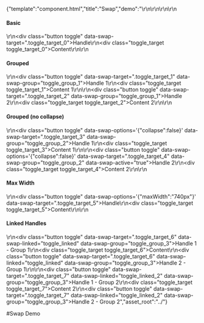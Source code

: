 {"template":"component.html","title":"Swap","demo":"<style>\r\n\t.toggle { cursor: pointer; display: none; margin: 10px 0; }\r\n\t.toggle.fs-swap-enabled { display: block; }\r\n\t.toggle,\r\n\t.no-touch .toggle:hover { background: #039be5; }\r\n\t.toggle.fs-swap-active,\r\n\t.no-touch .toggle.fs-swap-active:hover { background: #0277bd; }\r\n\r\n\t.toggle_target { background: #0277bd; border-radius: 3px; color: #fff; height: 75px; line-height: 75px; margin: 10px 0; text-align: center; width: 100%; }\r\n\t.toggle_target.fs-swap-enabled.fs-swap-target { display: none; }\r\n\t.toggle_target.fs-swap-enabled.fs-swap-active { display: block; }\r\n</style>\r\n\r\n<script>\r\n\t$(function() {\r\n\t\t$(\".toggle\").swap();\r\n\t});\r\n</script>\r\n\r\n<h4>Basic</h4>\r\n<div class=\"button toggle\" data-swap-target=\".toggle_target_0\">Handle</div>\r\n<div class=\"toggle_target toggle_target_0\">Content</div>\r\n\r\n<h4>Grouped</h4>\r\n<div class=\"button toggle\" data-swap-target=\".toggle_target_1\" data-swap-group=\"toggle_group_1\">Handle 1</div>\r\n<div class=\"toggle_target toggle_target_1\">Content 1</div>\r\n\r\n<div class=\"button toggle\" data-swap-target=\".toggle_target_2\" data-swap-group=\"toggle_group_1\">Handle 2</div>\r\n<div class=\"toggle_target toggle_target_2\">Content 2</div>\r\n\r\n<h4>Grouped (no collapse)</h4>\r\n<div class=\"button toggle\" data-swap-options='{\"collapse\":false}' data-swap-target=\".toggle_target_3\" data-swap-group=\"toggle_group_2\">Handle 1</div>\r\n<div class=\"toggle_target toggle_target_3\">Content 1</div>\r\n\r\n<div class=\"button toggle\" data-swap-options='{\"collapse\":false}' data-swap-target=\".toggle_target_4\" data-swap-group=\"toggle_group_2\" data-swap-active=\"true\">Handle 2</div>\r\n<div class=\"toggle_target toggle_target_4\">Content 2</div>\r\n\r\n<h4>Max Width</h4>\r\n<div class=\"button toggle\" data-swap-options='{\"maxWidth\":\"740px\"}' data-swap-target=\".toggle_target_5\">Handle</div>\r\n<div class=\"toggle_target toggle_target_5\">Content</div>\r\n\r\n<h4>Linked Handles</h4>\r\n<div class=\"button toggle\" data-swap-target=\".toggle_target_6\" data-swap-linked=\"toggle_linked\" data-swap-group=\"toggle_group_3\">Handle 1 - Group 1</div>\r\n<div class=\"toggle_target toggle_target_6\">Content</div>\r\n<div class=\"button toggle\" data-swap-target=\".toggle_target_6\" data-swap-linked=\"toggle_linked\" data-swap-group=\"toggle_group_3\">Handle 2 - Group 1</div>\r\n\r\n<div class=\"button toggle\" data-swap-target=\".toggle_target_7\" data-swap-linked=\"toggle_linked_2\" data-swap-group=\"toggle_group_3\">Handle 1 - Group 2</div>\r\n<div class=\"toggle_target toggle_target_7\">Content 2</div>\r\n<div class=\"button toggle\" data-swap-target=\".toggle_target_7\" data-swap-linked=\"toggle_linked_2\" data-swap-group=\"toggle_group_3\">Handle 2 - Group 2</div>","asset_root":"../"}

 #Swap Demo